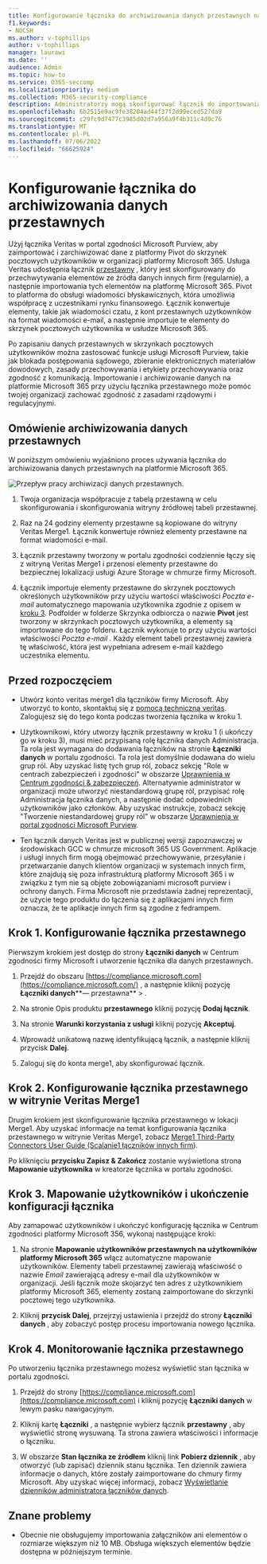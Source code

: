 ```yaml
---
title: Konfigurowanie łącznika do archiwizowania danych przestawnych na platformie Microsoft 365
f1.keywords:
- NOCSH
ms.author: v-tophillips
author: v-tophillips
manager: laurawi
ms.date: ''
audience: Admin
ms.topic: how-to
ms.service: O365-seccomp
ms.localizationpriority: medium
ms.collection: M365-security-compliance
description: Administratorzy mogą skonfigurować łącznik do importowania i archiwizowania danych przestawnych z usługi Veritas na platformie Microsoft 365. Ten łącznik umożliwia archiwizowanie danych ze źródeł danych innych firm w usłudze Microsoft 365, dzięki czemu można używać funkcji zgodności, takich jak blokada prawna, wyszukiwanie zawartości i zasady przechowywania w celu zarządzania danymi innych firm w organizacji.
ms.openlocfilehash: 6b2515e9ac9fe38204ad44f37f2d99eced527da9
ms.sourcegitcommit: c29fc9d7477c3985d02d7a956a9f4b311c4d9c76
ms.translationtype: MT
ms.contentlocale: pl-PL
ms.lasthandoff: 07/06/2022
ms.locfileid: "66625924"
---
```

# <a name="set-up-a-connector-to-archive-pivot-data"></a>Konfigurowanie łącznika do archiwizowania danych przestawnych

Użyj łącznika Veritas w portal zgodności Microsoft Purview, aby zaimportować i zarchiwizować dane z platformy Pivot do skrzynek pocztowych użytkowników w organizacji platformy Microsoft 365. Usługa Veritas udostępnia łącznik [przestawny](https://globanet.com/pivot/) , który jest skonfigurowany do przechwytywania elementów ze źródła danych innych firm (regularnie), a następnie importowania tych elementów na platformę Microsoft 365. Pivot to platforma do obsługi wiadomości błyskawicznych, która umożliwia współpracę z uczestnikami rynku finansowego. Łącznik konwertuje elementy, takie jak wiadomości czatu, z kont przestawnych użytkowników na format wiadomości e-mail, a następnie importuje te elementy do skrzynek pocztowych użytkownika w usłudze Microsoft 365.

Po zapisaniu danych przestawnych w skrzynkach pocztowych użytkowników można zastosować funkcje usługi Microsoft Purview, takie jak blokada postępowania sądowego, zbieranie elektronicznych materiałów dowodowych, zasady przechowywania i etykiety przechowywania oraz zgodność z komunikacją. Importowanie i archiwizowanie danych na platformie Microsoft 365 przy użyciu łącznika przestawnego może pomóc twojej organizacji zachować zgodność z zasadami rządowymi i regulacyjnymi.

## <a name="overview-of-archiving-pivot-data"></a>Omówienie archiwizowania danych przestawnych

W poniższym omówieniu wyjaśniono proces używania łącznika do archiwizowania danych przestawnych na platformie Microsoft 365.

![Przepływ pracy archiwizacji danych przestawnych.](../media/PivotConnectorWorkflow.png)

1. Twoja organizacja współpracuje z tabelą przestawną w celu skonfigurowania i skonfigurowania witryny źródłowej tabeli przestawnej.

2. Raz na 24 godziny elementy przestawne są kopiowane do witryny Veritas Merge1. Łącznik konwertuje również elementy przestawne na format wiadomości e-mail.

3. Łącznik przestawny tworzony w portalu zgodności codziennie łączy się z witryną Veritas Merge1 i przenosi elementy przestawne do bezpiecznej lokalizacji usługi Azure Storage w chmurze firmy Microsoft.

4. Łącznik importuje elementy przestawne do skrzynek pocztowych określonych użytkowników przy użyciu wartości właściwości *Poczta e-mail* automatycznego mapowania użytkownika zgodnie z opisem w [kroku 3](#step-3-map-users-and-complete-the-connector-setup). Podfolder w folderze Skrzynka odbiorcza o nazwie **Pivot** jest tworzony w skrzynkach pocztowych użytkownika, a elementy są importowane do tego folderu. Łącznik wykonuje to przy użyciu wartości właściwości *Poczta e-mail* . Każdy element tabeli przestawnej zawiera tę właściwość, która jest wypełniana adresem e-mail każdego uczestnika elementu.

## <a name="before-you-begin"></a>Przed rozpoczęciem

- Utwórz konto veritas merge1 dla łączników firmy Microsoft. Aby utworzyć to konto, skontaktuj się z [pomocą techniczną veritas](https://www.veritas.com/content/support/). Zalogujesz się do tego konta podczas tworzenia łącznika w kroku 1.

- Użytkownikowi, który utworzy łącznik przestawny w kroku 1 (i ukończy go w kroku 3), musi mieć przypisaną rolę łącznika danych Administracja. Ta rola jest wymagana do dodawania łączników na stronie **Łączniki danych** w portalu zgodności. Ta rola jest domyślnie dodawana do wielu grup ról. Aby uzyskać listę tych grup ról, zobacz sekcję "Role w centrach zabezpieczeń i zgodności" w obszarze [Uprawnienia w Centrum zgodności & zabezpieczeń](../security/office-365-security/permissions-in-the-security-and-compliance-center.md#roles-in-the-security--compliance-center). Alternatywnie administrator w organizacji może utworzyć niestandardową grupę ról, przypisać rolę Administracja łącznika danych, a następnie dodać odpowiednich użytkowników jako członków. Aby uzyskać instrukcje, zobacz sekcję "Tworzenie niestandardowej grupy ról" w obszarze [Uprawnienia w portal zgodności Microsoft Purview](microsoft-365-compliance-center-permissions.md#create-a-custom-role-group).

- Ten łącznik danych Veritas jest w publicznej wersji zapoznawczej w środowiskach GCC w chmurze microsoft 365 US Government. Aplikacje i usługi innych firm mogą obejmować przechowywanie, przesyłanie i przetwarzanie danych klientów organizacji w systemach innych firm, które znajdują się poza infrastrukturą platformy Microsoft 365 i w związku z tym nie są objęte zobowiązaniami microsoft purview i ochrony danych. Firma Microsoft nie przedstawia żadnej reprezentacji, że użycie tego produktu do łączenia się z aplikacjami innych firm oznacza, że te aplikacje innych firm są zgodne z fedrampem.

## <a name="step-1-set-up-the-pivot-connector"></a>Krok 1. Konfigurowanie łącznika przestawnego

Pierwszym krokiem jest dostęp do strony **Łączniki danych** w Centrum zgodności firmy Microsoft i utworzenie łącznika dla danych przestawnych.

1. Przejdź do obszaru [https://compliance.microsoft.com](https://compliance.microsoft.com/) , a następnie kliknij pozycję **Łączniki danych****— przestawna** > .

2. Na stronie Opis produktu **przestawnego** kliknij pozycję **Dodaj łącznik**.

3. Na stronie **Warunki korzystania z usługi** kliknij pozycję **Akceptuj**.

4. Wprowadź unikatową nazwę identyfikującą łącznik, a następnie kliknij przycisk **Dalej**.

5. Zaloguj się do konta merge1, aby skonfigurować łącznik.

## <a name="step-2-configure-the-pivot-connector-on-the-veritas-merge1-site"></a>Krok 2. Konfigurowanie łącznika przestawnego w witrynie Veritas Merge1

Drugim krokiem jest skonfigurowanie łącznika przestawnego w lokacji Merge1. Aby uzyskać informacje na temat konfigurowania łącznika przestawnego w witrynie Veritas Merge1, zobacz [Merge1 Third-Party Connectors User Guide (Scalanie1 łączników innych firm](https://docs.ms.merge1.globanetportal.com/Merge1%20Third-Party%20Connectors%20Pivot%20User%20Guide%20.pdf)).

Po kliknięciu **przycisku Zapisz & Zakończ** zostanie wyświetlona strona **Mapowanie użytkownika** w kreatorze łącznika w portalu zgodności.

## <a name="step-3-map-users-and-complete-the-connector-setup"></a>Krok 3. Mapowanie użytkowników i ukończenie konfiguracji łącznika

Aby zamapować użytkowników i ukończyć konfigurację łącznika w Centrum zgodności platformy Microsoft 356, wykonaj następujące kroki:

1. Na stronie **Mapowanie użytkowników przestawnych na użytkowników platformy Microsoft 365** włącz automatyczne mapowanie użytkowników. Elementy tabeli przestawnej zawierają właściwość o nazwie *Email* zawierającą adresy e-mail dla użytkowników w organizacji. Jeśli łącznik może skojarzyć ten adres z użytkownikiem platformy Microsoft 365, elementy zostaną zaimportowane do skrzynki pocztowej tego użytkownika.

2. Kliknij **przycisk Dalej**, przejrzyj ustawienia i przejdź do strony **Łączniki danych** , aby zobaczyć postęp procesu importowania nowego łącznika.

## <a name="step-4-monitor-the-pivot-connector"></a>Krok 4. Monitorowanie łącznika przestawnego

Po utworzeniu łącznika przestawnego możesz wyświetlić stan łącznika w portalu zgodności.

1. Przejdź do strony [https://compliance.microsoft.com](https://compliance.microsoft.com) i kliknij pozycję **Łączniki danych** w lewym pasku nawigacyjnym.

2. Kliknij kartę **Łączniki** , a następnie wybierz łącznik **przestawny** , aby wyświetlić stronę wysuwaną. Ta strona zawiera właściwości i informacje o łączniku.

3. W obszarze **Stan łącznika ze źródłem** kliknij link **Pobierz dziennik** , aby otworzyć (lub zapisać) dziennik stanu łącznika. Ten dziennik zawiera informacje o danych, które zostały zaimportowane do chmury firmy Microsoft. Aby uzyskać więcej informacji, zobacz [Wyświetlanie dzienników administratora łączników danych](data-connector-admin-logs.md).

## <a name="known-issues"></a>Znane problemy

- Obecnie nie obsługujemy importowania załączników ani elementów o rozmiarze większym niż 10 MB. Obsługa większych elementów będzie dostępna w późniejszym terminie.